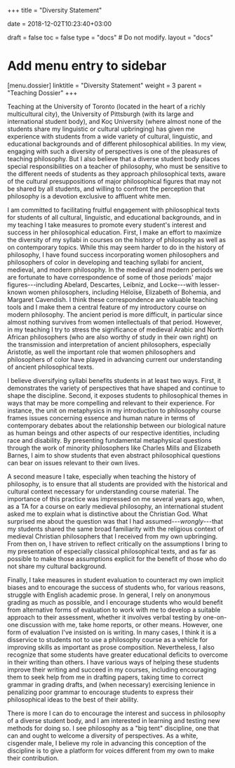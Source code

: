 +++
title = "Diversity Statement"

date = 2018-12-02T10:23:40+03:00

draft = false
toc = false
type = "docs"  # Do not modify.
layout = "docs"

# Add menu entry to sidebar
[menu.dossier]
  linktitle = "Diversity Statement"
  weight = 3
  parent = "Teaching Dossier"
+++

Teaching at the University of Toronto (located in the heart of a richly
multicultural city), the University of Pittsburgh (with its large and
international student body), and Koç University (where almost none of
the students share my linguistic or cultural upbringing) has given me
experience with students from a wide variety of cultural, linguistic,
and educational backgrounds and of different philosophical abilities. In
my view, engaging with such a diversity of perspectives is one of the
pleasures of teaching philosophy. But I also believe that a
diverse student body places special responsibilities on a teacher of
philosophy, who must be sensitive to the different needs of students as
they approach philosophical texts, aware of the cultural presuppositions
of major philosophical figures that may not be shared by all students,
and willing to confront the perception that philosophy is a devotion
exclusive to affluent white men.

I am committed to facilitating fruitful engagement with philosophical
texts for students of all cultural, linguistic, and educational
backgrounds, and in my teaching I take measures to promote every
student's interest and success in her philosophical education. First, I
make an effort to maximize the diversity of my syllabi in courses on the
history of philosophy as well as on contemporary topics. While this may
seem harder to do in the history of philosophy, I have found success
incorporating women philosophers and philosophers of color in developing
and teaching syllabi for ancient, medieval, and modern philosophy. In
the medieval and modern periods we are fortunate to have correspondence
of some of those periods' major figures---including Abelard, Descartes,
Leibniz, and Locke---with lesser-known women philosophers, including
Héloïse, Elizabeth of Bohemia, and Margaret Cavendish. I think these
correspondence are valuable teaching tools and I make them a central
feature of my introductory course on modern philosophy. The ancient
period is more difficult, in particular since almost nothing survives
from women intellectuals of that period. However, in my teaching I try
to stress the significance of medieval Arabic and North African
philosophers (who are also worthy of study in their own right) on the
transmission and interpretation of ancient philosophers, especially
Aristotle, as well the important role that women
philosophers and philosophers of color have played in advancing current our
understanding of ancient philosophical texts.

I believe diversifying syllabi benefits students in at least two ways.
First, it demonstrates the variety of perspectives that have shaped and
continue to shape the discipline. Second, it exposes students to
philosophical themes in ways that may be more compelling and relevant to
their experience. For instance, the unit on metaphysics in my
introduction to philosophy course frames issues concerning essence and
human nature in terms of contemporary debates about the relationship
between our biological nature as human beings and other aspects of our
respective identities, including race and disability. By presenting
fundamental metaphysical questions through the work of minority
philosophers like Charles Mills and Elizabeth Barnes, I aim to show
students that even abstract philosophical questions can bear on issues
relevant to their own lives.

A second measure I take, especially when teaching the history of
philosophy, is to ensure that all students are provided with the
historical and cultural context necessary for understanding course
material. The importance of this practice was impressed on me several
years ago, when, as a TA for a course on early medieval philosophy, an
international student asked me to explain what is distinctive about the
Christian God. What surprised me about the question was that I had
assumed---*wrongly*---that my students shared the same broad familiarity
with the religious context of medieval Christian philosophers that I
received from my own upbringing. From then on, I have striven to reflect
critically on the assumptions I bring to my presentation of especially
classical philosophical texts, and as far as possible to make those
assumptions explicit for the benefit of those who do not share my
cultural background.

Finally, I take measures in student evaluation to counteract my own
implicit biases and to encourage the success of students who, for
various reasons, struggle with English academic prose. In general, I
rely on anonymous grading as much as possible, and I encourage students
who would benefit from alternative forms of evaluation to work with me
to develop a suitable approach to their assessment, whether it involves
verbal testing by one-on-one discussion with me, take home reports, or
other means. However, one form of evaluation I've insisted on is
writing. In many cases, I think it is a disservice to students not to
use a philosophy course as a vehicle for improving skills as important
as prose composition. Nevertheless, I also recognize that some students have
greater educational deficits to overcome in their writing than others. I
have various ways of helping these students improve their writing and
succeed in my courses, including encouraging them to seek help from me in
drafting papers, taking time to correct grammar in grading drafts, and
(when necessary) exercising lenience in penalizing poor grammar to
encourage students to express their philosophical ideas to the best of
their ability.

There is more I can do to encourage the interest and success in
philosophy of a diverse student body, and I am interested in learning
and testing new methods for doing so. I see philosophy as a "big tent"
discipline, one that can and ought to welcome a diversity of
perspectives. As a white, cisgender male, I believe my role in advancing
this conception of the discipline is to give a platform for voices
different from my own to make their contribution.

